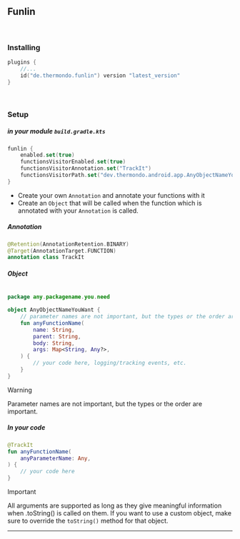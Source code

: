 ## Funlin

<br>

### Installing

```kotlin
plugins {
    //...
    id("de.thermondo.funlin") version "latest_version"
}

```

<br>


### Setup

##### in your module `build.gradle.kts`

```kotlin
funlin {
    enabled.set(true)
    functionsVisitorEnabled.set(true)
    functionsVisitorAnnotation.set("TrackIt")
    functionsVisitorPath.set("dev.thermondo.android.app.AnyObjectNameYouWant.anyFunctionName")
}
```

- Create your own `Annotation` and annotate your functions with it
- Create an `Object` that will be called when the function which is annotated with your `Annotation`
  is called.

##### Annotation

```kotlin
@Retention(AnnotationRetention.BINARY)
@Target(AnnotationTarget.FUNCTION)
annotation class TrackIt
```

##### Object

```kotlin

package any.packagename.you.need

object AnyObjectNameYouWant {
    // parameter names are not important, but the types or the order are important.
    fun anyFunctionName(
        name: String,
        parent: String,
        body: String,
        args: Map<String, Any?>,
    ) {
        // your code here, logging/tracking events, etc.
    }
}
```

> [!WARNING]
> Parameter names are not important, but the types or the order are important.

##### In your code

```kotlin
@TrackIt
fun anyFunctionName(
    anyParameterName: Any,
) {
    // your code here
}
```

> [!IMPORTANT]
> All arguments are supported as long as they give meaningful information when .toString() is called
> on them.
> If you want to use a custom object, make sure to override the `toString()` method for that object.

---

<br>
<br>
<br>